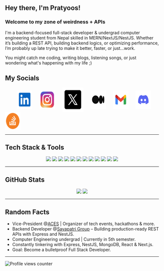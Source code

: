 ## Hey there, I'm Pratyoos!

### Welcome to my zone of weirdness + APIs

I'm a backend-focused full-stack developer & undergrad computer engineering student from Nepal skilled in MERN/NextJS/NestJS. Whether it’s building a REST API, building backend logics, or optimizing performance, I’m probably up late trying to make it better, faster, or just...work.

You might catch me coding, writing blogs, listening songs, or just wondering what's happening with my life ;)

## My Socials

<p>
  &nbsp;&nbsp;&nbsp;&nbsp;&nbsp;&nbsp;&nbsp;&nbsp;&nbsp;
  <a href="https://www.linkedin.com/in/pratyoos" target="_blank"><img align="center" src="assets/icons/linkedin.svg" alt="LinkedIn" height="60" width="50" /></a>&nbsp;&nbsp;&nbsp;&nbsp;&nbsp;
  <a href="https://www.instagram.com/praty00s" target="_blank"><img align="center" src="assets/icons/instagram.svg" alt="Instagram" height="60" width="50" /></a>&nbsp;&nbsp;&nbsp;&nbsp;&nbsp;
  <a href="https://x.com/praty00s" target="_blank"><img align="center" src="assets/icons/x.svg" alt="X" height="80" width="70" /></a>&nbsp;&nbsp;&nbsp;&nbsp;&nbsp;
  <a href="https://medium.com/@pratyoos" target="_blank"><img align="center" src="assets/icons/medium.svg" alt="Medium" height="60" width="50" /></a>&nbsp;&nbsp;&nbsp;&nbsp;&nbsp;
  <a href="mailto:pratyoospanta@gmail.com" target="_blank"><img align="center" src="assets/icons/gmail.svg" alt="Gmail" height="60" width="50" /></a>&nbsp;&nbsp;&nbsp;&nbsp;&nbsp;
  <a href="https://discord.com/users/praty00s" target="_blank"><img align="center" src="assets/icons/discord.svg" alt="Discord" height="60" width="50" /></a>&nbsp;&nbsp;&nbsp;&nbsp;&nbsp;
  <a href="https://stackoverflow.com/users/23469144/pratyoos" target="_blank"><img align="center" src="assets/icons/stacko.svg" alt="Stack Overflow" height="60" width="50" /></a>

</p>

---

## Tech Stack & Tools

<p align="center">
  <img src="https://img.shields.io/badge/TypeScript-3178C6?style=for-the-badge&logo=typescript&logoColor=white" />
  <img src="https://img.shields.io/badge/Node.js-339933?style=for-the-badge&logo=nodedotjs&logoColor=white" />
  <img src="https://img.shields.io/badge/Express-404D59?style=for-the-badge&logo=express&logoColor=white" />
  <img src="https://img.shields.io/badge/NestJS-E0234E?style=for-the-badge&logo=nestjs&logoColor=white" />
  <img src="https://img.shields.io/badge/MongoDB-4EA94B?style=for-the-badge&logo=mongodb&logoColor=white" />
  <img src="https://img.shields.io/badge/PostgreSQL-316192?style=for-the-badge&logo=postgresql&logoColor=white" />
  <img src="https://img.shields.io/badge/React-20232A?style=for-the-badge&logo=react&logoColor=61DAFB" />
  <img src="https://img.shields.io/badge/Tailwind_CSS-38B2AC?style=for-the-badge&logo=tailwind-css&logoColor=white" />
  <img src="https://img.shields.io/badge/Next.js-000000?style=for-the-badge&logo=nextdotjs&logoColor=white" />
  <img src="https://img.shields.io/badge/Git-F05032?style=for-the-badge&logo=git&logoColor=white" />
  <img src="https://img.shields.io/badge/Postman-FF6C37?style=for-the-badge&logo=postman&logoColor=white" />
  <img src="https://img.shields.io/badge/Docker-2496ED?style=for-the-badge&logo=docker&logoColor=white" />
</p>

---

## GitHub Stats

<div align="center">
  <img src="https://github-readme-stats.vercel.app/api/top-langs/?username=pratyoos&layout=compact&hide_border=true&theme=github_light&cache_seconds=86400" width="45%" />
  <img src="https://github-readme-stats.vercel.app/api?username=pratyoos&show_icons=true&hide_border=true&count_private=true&theme=github_light&cache_seconds=86400" width="45%"/>
</div>

---

## Random Facts

- Vice-President @<a href="https://www.linkedin.com/company/acesioe-pc/">ACES</a> | Organizer of tech events, hackathons & more.
- Backend Developer @<a href="https://www.linkedin.com/company/sayapatri4tech/">Sayapatri Group</a> – Building production-ready REST APIs with Express and NestJS.
- Computer Engineering undergrad | Currently in 5th semester.
- Constantly tinkering with Express, NestJS, MongoDB, React & Next.js.
- Goal: Become a bulletproof Full Stack Developer.

---

![Profile views counter](https://komarev.com/ghpvc/?username=pratyoos&&style=flat-square)
